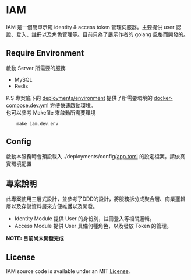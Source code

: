 IAM
========

IAM 是一個簡單示範 identity & access token 管理伺服器。主要提供
user 認證、登入、註冊以及角色管理等。目前只為了展示作者的 golang 風格而開發的。

## Require Environment
啟動 Server 所需要的服務
* MySQL 
* Redis 

P.S 專案底下的 [deployments/environment](https://github.com/karta0898098/iam/tree/master/deployments/environment "link") 提供了所需要環境的 [docker-compose.dev.yml](https://github.com/karta0898098/iam/blob/master/deployments/environment/docker-compose.dev.yml "link") 方便快速啟動環境。</br>
也可以參考 Makefile 來啟動所需要環境
```
    make iam.dev.env
```

## Config 
啟動本服務時會預設載入 ./deployments/config/[app.toml](https://github.com/karta0898098/iam/blob/master/deployments/config/app.toml "link") 的設定檔案。請依真實環境配置

## 專案說明
此專案使用三層式設計，並參考了DDD的設計，將服務拆分成聚合層、商業邏輯層以及存儲資料層來方便維護以及開發。</br>

* Identity Module 提供 User 的身份別，註冊登入等相關邏輯。
* Access Module 提供 User 具備何種角色，以及發放 Token 的管理。

**NOTE: 目前尚未開發完成**

## License
IAM source code is available under an MIT [License](https://github.com/karta0898098/iam/blob/master/LICENSE "link").




